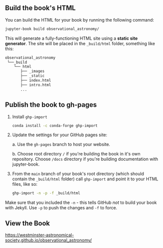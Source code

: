 ## Build the book's HTML

You can build the HTML for your book by running the following command:

```bash
jupyter-book build observational_astronomy/
```

This will generate a fully-functioning HTML site using a **static site generator**.
The site will be placed in the `_build/html` folder, something like this:

```bash
observational_astronomy
 └──_build
    └── html
       ├── _images
       ├── _static
       ├── index.html
       ├── intro.html
       ...
```

## Publish the book to gh-pages

1. Install `ghp-import`

   ```bash
   conda install -c conda-forge ghp-import
   ```

2. Update the settings for your GitHub pages site:

    a. Use the `gh-pages` branch to host your website.

    b. Choose root directory `/` if you're building the book in it's own repository.
       Choose `/docs` directory if you're building documentation with jupyter-book.

3. From the `main` branch of your book's root directory (which should contain the `_build/html` folder) call `ghp-import` and point it to your HTML files, like so:

   ```bash
   ghp-import -n -p -f _build/html
   ```

Make sure that you included the `-n` - this tells GitHub *not* to build your book with Jekyll. Use `-p` to push the changes and `-f` to force.

## View the Book

https://westminster-astronomical-society.github.io/observational_astronomy/
